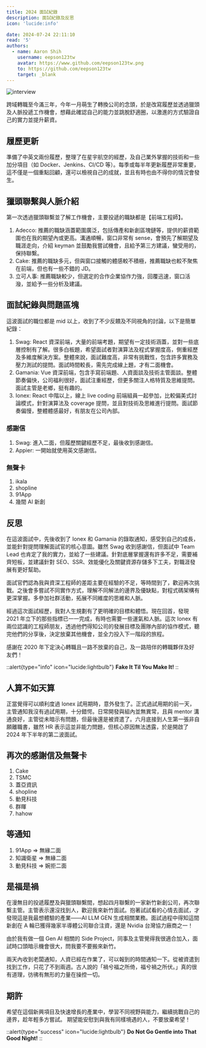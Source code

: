 ```yaml
---
title: 2024 面試紀錄
description: 面試紀錄及反思
icon: 'lucide:info'

date: 2024-07-24 22:11:10
read: '5'
authors:
  - name: Aaron Shih
    username: eepson123tw
    avatar: https://www.github.com/eepson123tw.png
    to: https://github.com/eepson123tw
    target: _blank
---
```


![interview](/images/smalltalk/interview.webp)

跨域轉職至今滿三年，今年一月萌生了轉換公司的念頭，於是改寫履歷並透過獵頭及人脈投遞工作機會，想藉此確認自己的能力並跳脫舒適圈，以激進的方式驗證自己的實力並提升薪資。

## 履歷更新

準備了中英文兩份履歷，整理了在星宇航空的經歷，及自己業外掌握的技術和一些加分項目（如 Docker、Jenkins、CI/CD 等）。每季或每半年更新履歷非常重要，這不僅是一個重點回顧，還可以檢視自己的成就，並且有時也由不得你的情況會發生。

## 獵頭聯繫與人脈介紹

第一次透過獵頭聯繫並了解工作機會，主要投遞的職缺都是【前端工程師】。

1. Adecco: 推薦的職缺涵蓋範圍廣泛，包括傳產和新創區塊鏈等，提供的薪資範圍也在我的期望內或更高。溝通順暢，窗口非常有 sense，會預先了解期望及職涯走向，介紹 keyman 並鼓勵我嘗試機會，且給予第三方建議，蠻受用的，保持聯繫。
2. Cake: 推薦的職缺多元，但與窗口接觸的體感較不積極，推薦職缺也較不聚焦在前端，但也有一些不錯的 JD。
3. 立可人事: 推薦職缺較少，但選定的合作企業協作力強，回覆迅速，窗口活潑，並給予一些分析及建議。

## 面試紀錄與問題區塊

這波面試的職位都是 mid 以上，收到了不少反饋及不同視角的討論，以下是簡單紀錄：

1. Swag: React 資深前端，大量的前端考題，期望有一定技術涵蓋，並對一些底層控制有了解。很多白板題，希望面試者對演算法及程式掌握度高，側重經歷及多維度解決方案。整體來說，面試難度高，非常有挑戰性，包含許多實務及壓力測試的提問。面試時間較長，需先完成線上題，才有二面機會。
2. Gamania: Vue 資深前端，包含手寫前端題、人資面談及技術主管面談。整體節奏偏快，公司福利很好，面試注重經歷，但更多關注人格特質及思維提問。面試主管是老鄉，挺有趣的。
3. Ionex: React 中階以上，線上 live coding 前端組員一起參加，比較偏美式討論模式，針對演算法及 coverage 提問，並且對技術及思維進行提問。面試節奏偏慢，整體體感最好，有朋友在公司內部。

### 感謝信

1. Swag: 進入二面，但履歷關鍵經歷不足，最後收到感謝信。
2. Appier: 一開始就使用英文感謝信。

### 無聲卡

1. ikala
2. shopline
3. 91App
4. 幾間 AI 新創

## 反思

在這波面試中，先後收到了 Ionex 和 Gamania 的錄取通知，感受到自己的成長，並能針對提問理解面試官的核心意圖。雖然 Swag 收到感謝信，但面試中 Team Lead 也肯定了我的實力，並給了一些建議。針對底層掌握還有許多不足，需要補齊短板，並建議針對 SEO、SSR、效能優化及關鍵資源存儲多下工夫，對職涯發展有更好幫助。

面試官們認為我與資深工程師的差距主要在經驗的不足，等時間到了，歡迎再次挑戰。之後會多嘗試不同實作方式，理解不同解法的邊界及優缺點，對程式碼架構有更深掌握。多參加社群活動，拓展不同維度的思維和人脈。

經過這次面試經歷，我對人生規劃有了更明確的目標和體悟。現在回首，發現 2021 年立下的那些指標已一一完成，有時也需要一些運氣和人脈。這次 Ionex 有兩位認識的工程師朋友，透過他們得知公司的發展目標及團隊內部的協作模式，聽完他們的分享後，決定放棄其他機會，並全力投入下一階段的旅程。

感謝在 2020 年下定決心轉職且一路不放棄的自己，及一路陪伴的轉職夥伴及好友們！

::alert{type="info" icon="lucide:lightbulb"}
**Fake It Til You Make It!**
::

## 人算不如天算

正當覺得可以順利度過 Ionex 試用期時，意外發生了。正式過試用期的前一天，主管通知我沒有過試用期，十分錯愕。日常開發與組內並無異常，且與 mentor 溝通良好，主管從未暗示有問題，但最後還是被資遣了。六月底接到人生第一張非自願離職書，雖然 HR 表示這並非能力問題，但核心原因無法透露，於是開啟了 2024 年下半年的第二波面試。

## 再次的感謝信及無聲卡

1. Cake
2. TSMC
3. 蓋亞資訊
4. shopline
5. 動見科技
6. 群暉
7. hahow

## 等通知

1. 91App => 無緣二面
2. 知識衛星 => 無緣二面
3. 動見科技 => 婉拒二面

## 是福是禍

在漫無目的投遞履歷及與獵頭聯繫間，想起四月聯繫的一家新竹新創公司，再次聯繫主管。主管表示還沒找到人，歡迎我來新竹面試。抱著試試看的心情去面試，才發現這是我最想體驗的產業——AI LLM GEN 生成相關業務。面試過程中得知這間新創在 A 輪已獲得幾家半導體公司聯合注資，還是 Nvidia 台灣協力廠商之一！

由於我有做一個 Gen AI 相關的 Side Project，同事及主管覺得我很適合加入，面試時口頭暗示機會很大，問我要不要搬來新竹。

兩天內收到老闆通知，人資已經在作業了，可以報到的時間通知一下。從被資遣到找到工作，只花了不到兩週。古人說的「禍兮福之所倚，福兮禍之所伏。」真的很有道理，彷彿有無形的力量在操控一切。

## 期許

希望在這個新興項目及快速增長的產業中，學習不同視野與能力，繼續挑戰自己的邊界，趁年輕多方嘗試。
期望能安慰到與我有同樣境遇的人，不要放棄希望！

::alert{type="success" icon="lucide:lightbulb"}
  **Do Not Go Gentle into That Good Night!**
::
